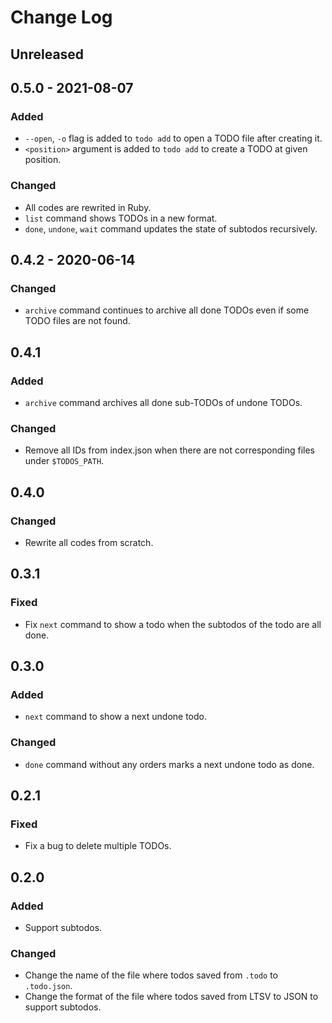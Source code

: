 # Change Log

## Unreleased

## 0.5.0 - 2021-08-07

### Added
* `--open`, `-o` flag is added to `todo add` to open a TODO file after creating it.
* `<position>` argument is added to `todo add` to create a TODO at given position.

### Changed
* All codes are rewrited in Ruby.
* `list` command shows TODOs in a new format.
* `done`, `undone`, `wait` command updates the state of subtodos recursively.

## 0.4.2 - 2020-06-14

### Changed
* `archive` command continues to archive all done TODOs even if some TODO files are not found.

## 0.4.1

### Added
* `archive` command archives all done sub-TODOs of undone TODOs.

### Changed
* Remove all IDs from index.json when there are not corresponding files under `$TODOS_PATH`.

## 0.4.0

### Changed
* Rewrite all codes from scratch.

## 0.3.1

### Fixed
* Fix `next` command to show a todo when the subtodos of the todo are all done. 

## 0.3.0

### Added
* `next` command to show a next undone todo.

### Changed
* `done` command without any orders marks a next undone todo as done.

## 0.2.1

### Fixed
* Fix a bug to delete multiple TODOs.

## 0.2.0

### Added
* Support subtodos.

### Changed
* Change the name of the file where todos saved from `.todo` to `.todo.json`.
* Change the format of the file where todos saved from LTSV to JSON to support subtodos.
